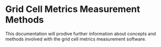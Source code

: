 Grid Cell Metrics Measurement Methods
=====================================

This documentation will prodive further information about concepts and methods involved with the grid cell metrics measurement software.